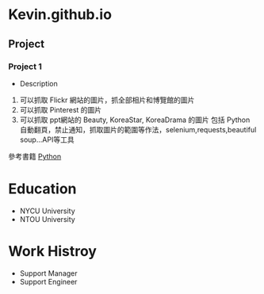 # Kevin.github.io
## Project
### Project 1
- Description
1. 可以抓取 Flickr 網站的圖片，抓全部相片和博覽館的圖片
2. 可以抓取 Pinterest 的圖片
3. 可以抓取 ppt網站的 Beauty, KoreaStar, KoreaDrama 的圖片
包括 Python 自動翻頁，禁止通知，抓取圖片的範圍等作法，selenium,requests,beautiful soup...API等工具

參考書籍
[Python](https://www.geeksforgeeks.org/python-programming-language-tutorial/?ref=outindfooter)

# Education
- NYCU University
- NTOU University

# Work Histroy
- Support Manager
- Support Engineer
